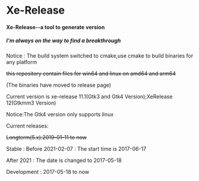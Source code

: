 # Xe-Release
#### Xe-Release--a tool to generate version

##### I'm always on the way to find a breakthrough

Notice : The build system switched to cmake,use cmake to build binaries for any platform

~~this repository contain files for win64 and linux on amd64 and arm64~~

(The binaries have moved to release page)

Current version is xe-release 11.1(Gtk3 and Gtk4 Version);XeRelease 12(Gtkmm3 Version)

Notice:The Gtk4 version only supports linux

Current releases:

~~Longterm(5.x):2019-01-11 to now~~

Stable : Before 2021-02-07 : The start time is 2017-06-17

After 2021 : The date is changed to 2017-05-18

Development : 2017-05-18 to now
